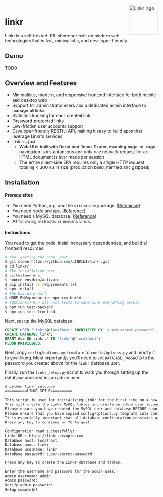 <img alt="Linkr logo" src="https://cdn.rawgit.com/LINKIWI/linkr/a4853551/frontend/static/img/favicon.png" width="96px" height="96px" align="right" />

# linkr

Linkr is a self-hosted URL shortener built on modern web technologies that is fast, minimalistic, and developer-friendly.

## Demo

TODO

## Overview and Features

* Minimalistic, modern, and responsive frontend interface for both mobile and desktop web
* Support for administrator users and a dedicated admin interface to manage all links
* Statistics tracking for each created link
* Password-protected links
* Low-friction user accounts support
* Developer-friendly RESTful API, making it easy to build apps that leverage Linkr's services
* Linkr is *fast*.
  * Web UI is built with React and React-Router, meaning page-to-page navigation is instantaneous and *only one* network request for an HTML document is ever made per session
  * The entire client-side SPA requires only a *single* HTTP request totaling < 300 KB in size (production build, minified and gzipped)

## Installation

#### Prerequisites

* You need Python, `pip`, and the `virtualenv` package. ([Reference](https://virtualenv.pypa.io/en/stable/))
* You need Node and `npm`. ([Reference](https://nodejs.org/en/))
* You need a MySQL database. ([Reference](https://dev.mysql.com/doc/))
* All following instructions assume Linux.

#### Instructions

You need to get the code, install necessary dependencies, and build all frontend resources.

```bash
# The 'getting the code' part
$ git clone https://github.com/LINKIWI/linkr.git
$ cd linkr/
# The installation part
$ virtualenv env
$ source env/bin/activate
$ pip install -r requirements.txt
$ npm install
# The building part
$ NODE_ENV=production npm run build
# (Optional) Run all unit tests to make sure everything works.
$ npm run test-backend
$ npm run test-frontend
```

Next, set up the MySQL database.

```sql
CREATE USER 'linkr'@'localhost' IDENTIFIED BY 'super-secret-password';
CREATE DATABASE linkr;
GRANT ALL ON linkr.* TO 'linkr'@'localhost';
FLUSH PRIVILEGES;
```

Next, copy `config/options.py.template` to `config/options.py` and modify it to your liking. Most importantly, you'll need to set `DATABASE_PASSWORD` to the password you created above for the `linkr` database user.

Finally, run the `linkr_setup.py` script to walk you through setting up the database and creating an admin user.

```bash
$ python linkr_setup.py
==========LINKR SETUP==========

This script is used for initializing Linkr for the first time on a new deployment.
This will create the Linkr MySQL tables and create an admin user account.
Please ensure you have created the MySQL user and database BEFORE running this script.
Please ensure that you have copied config/options.py.template into config/options.py and set all config options to your liking.
It is especially important that all database configuration constants are set properly (host, name, username, password).
Press any key to continue or ^C to quit.

Configuration read successfully!
Linkr URL: https://linkr.example.com
Database host: localhost
Database name: linkr
Database username: linkr
Database password: super-secret-password

Press any key to create the Linkr database and tables.

Enter the username and password for the admin user.
Admin username: admin
Admin password:
Verify admin password:
Setup complete!
```
